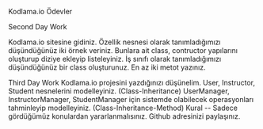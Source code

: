 Kodlama.io Ödevler

Second Day Work

Kodlama.io sitesine gidiniz.
Özellik nesnesi olarak tanımladığımızı düşündüğünüz iki örnek veriniz.
Bunlara ait class, contructor yapılarını oluşturup diziye ekleyip listeleyiniz.
İş sınıfı olarak tanımladığımızı düşündüğünüz bir class oluşturunuz. En az iki metot yazınız.

Third Day Work
Kodlama.io projesini yazdığınızı düşünelim.
User, Instructor, Student nesnelerini modelleyiniz. (Class-Inheritance)
UserManager, InstructorManager, StudentManager için sistemde olabilecek operasyonları tahminleyip modelleyiniz. (Class-Inheritance-Method)
Kural -- Sadece gördüğümüz konulardan yararlanmalısınız.
Github adresinizi paylaşınız.
